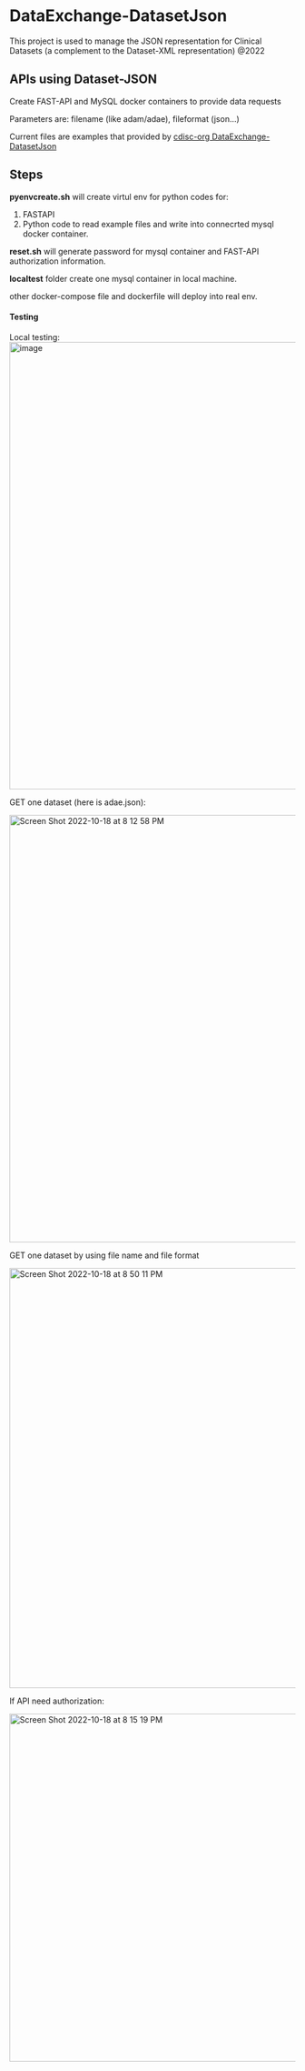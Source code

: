 # DataExchange-DatasetJson
This project is used to manage the JSON representation for Clinical Datasets (a complement to the Dataset-XML representation) @2022

## APIs using Dataset-JSON

Create FAST-API and MySQL docker containers to provide data requests

Parameters are: filename (like adam/adae), fileformat (json...)

Current files are examples that provided by [cdisc-org DataExchange-DatasetJson](https://github.com/cdisc-org/DataExchange-DatasetJson/branches)

## Steps

**pyenvcreate.sh** will create virtul env for python codes for:
1. FASTAPI
2. Python code to read example files and write into connecrted mysql docker container.

**reset.sh** will generate password for mysql container and FAST-API authorization information. 

**localtest** folder create one mysql container in local machine.

other docker-compose file and dockerfile will deploy into real env. 



#### Testing

Local testing:
<img width="787" alt="image" src="https://user-images.githubusercontent.com/16886624/196528498-7c3b0a41-9a3d-42ba-b5a2-f87ab181228a.png">

GET one dataset (here is adae.json):

<img width="752" alt="Screen Shot 2022-10-18 at 8 12 58 PM" src="https://user-images.githubusercontent.com/16886624/196568095-bdf84f06-d85d-47fb-b068-e085b78a530b.png">

GET one dataset by using file name and file format

<img width="739" alt="Screen Shot 2022-10-18 at 8 50 11 PM" src="https://user-images.githubusercontent.com/16886624/196571897-f92f78bf-5bc7-43b2-acf9-dfe7a6b84963.png">


If API need authorization:

<img width="612" alt="Screen Shot 2022-10-18 at 8 15 19 PM" src="https://user-images.githubusercontent.com/16886624/196568339-e990c479-dd22-4657-b7de-3dfbb6807d89.png">


